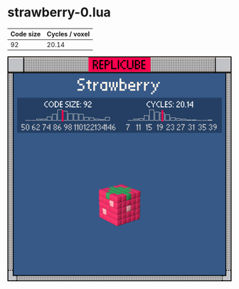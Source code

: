 # strawberry-0.lua

| Code size | Cycles / voxel |
| --------- | -------------- |
| 92        | 20.14          |

![](strawberry-0.png)
